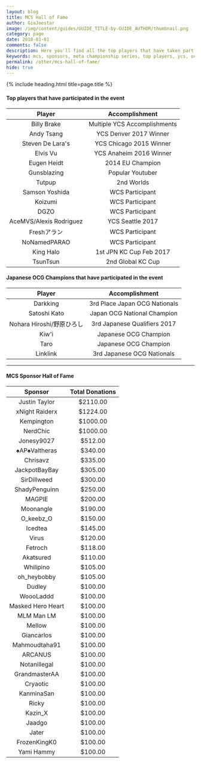 ```yaml
---
layout: blog
title: MCS Hall of Fame
author: GiaJoestar
image: /img/content/guides/GUIDE_TITLE-by-GUIDE_AUTHOR/thumbnail.png
category: page
date: 2018-01-01
comments: false
description: Here you'll find all the top players that have taken part in an MCS as well as all the sponsors!
keywords: mcs, sponsors, meta championship series, top players, ycs, ocg
permalink: /other/mcs-hall-of-fame/
hide: true
---
```


{% include heading.html title=page.title %}

#### Top players that have participated in the event

| Player | Accomplishment | 
|:----------:|:----------:|
| Billy Brake | Multiple YCS Accomplishments |
| Andy Tsang | YCS Denver 2017 Winner |
| Steven De Lara's | YCS Chicago 2015 Winner |
| Elvis Vu | YCS Anaheim 2016 Winner |
| Eugen Heidt | 2014 EU Champion |
| Gunsblazing | Popular Youtuber |
| Tutpup | 2nd Worlds |
| Samson Yoshida | WCS Participant |
| Koizumi | WCS Participant |
| DGZO | WCS Participant |
| AceMVS/Alexis Rodriguez | YCS Seattle 2017 |
| Freshアラン | WCS Participant |
| NoNamedPARAO| WCS Participant |
| King Halo | 1st JPN KC Cup Feb 2017|
| TsunTsun | 2nd Global KC Cup |

#### Japanese OCG Champions that have participated in the event

| Player | Accomplishment | 
|:----------:|:----------:|
| Darkking | 3rd Place Japan OCG Nationals |
| Satoshi Kato | Japan OCG National Champion |
| Nohara Hiroshi/野原ひろし | 3rd Japanese Qualifiers 2017 |
| Kiw'i | Japanese OCG Champion |
| Taro | Japanese OCG Champion |
| Linklink | 3rd Japanese OCG Nationals |

---

#### MCS Sponsor Hall of Fame

| Sponsor | Total Donations |
|:-:|:-:|
| Justin Taylor | $2110.00 |
| xNight Raiderx | $1224.00 |
| Kempington | $1000.00 |
| NerdChic | $1000.00 |
| Jonesy9027 | $512.00 |
| ♠AP♠Valtheras | $340.00 |
| Chrisavz | $335.00 |
| JackpotBayBay | $305.00 |
| SirDillweed | $300.00 |
| ShadyPenguinn | $250.00 |
| MAGPIE | $200.00 |
| Moonangle | $190.00 |
| O_keebz_O | $150.00 |
| Icedtea | $145.00 |
| Virus | $120.00 |
| Fetroch | $118.00 |
| Akatsured | $110.00 |
| Whilipino | $105.00 |
| oh_heybobby | $105.00 |
| Dudley | $100.00 |
| WoooLaddd | $100.00 |
| Masked Hero Heart | $100.00 |
| MLM Man LM | $100.00 |
| Mellow | $100.00 |
| Giancarlos | $100.00 |
| Mahmoudtaha91 | $100.00 |
| ARCANUS | $100.00 |
| Notanillegal | $100.00 |
| GrandmasterAA | $100.00 |
| Cryaotic | $100.00 |
| KanminaSan | $100.00 |
| Ricky | $100.00 |
| Kazin_X | $100.00 |
| Jaadgo | $100.00 |
| Jater | $100.00 |
| FrozenKingK0 | $100.00 |
| Yami Hammy | $100.00 |

<!--

### Past MCS Champions!

| Player | Tournament | 
|--|--|
| Champ 1 | Meta Championship 1 |
| Champ 2 | Meta Championship 2 |
-->